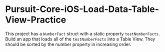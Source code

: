 # Pursuit-Core-iOS-Load-Data-Table-View-Practice

This project has a `NumberFact` struct with a static property `testNumberFacts`.  Build an app that loads all of the `testNumberFacts` into a Table View.  They should be sorted by the number property in increasing order.
